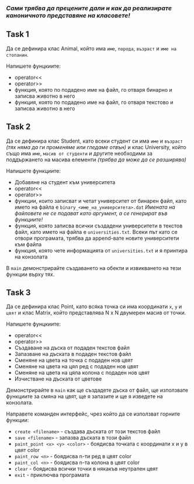 ### *Сами трябва да прецените дали и как да реализирате каноничното представяне на класовете!*

## Task 1
Да се дефинира клас Animal, който има `име`, `порода`, `възраст` и `име на стопанин`.

Напишете фунцкиите:
- operator<<
- operator>>
- функция, която по подадено име на файл, го отваря бинарно и записва животно в него
- функция, която по подадено име на файл, го отваря текстово и записва животно в него

## Task 2
Да се дефинира клас Student, като всеки студент си има `име` и `възраст` *(тях няма да ги променяме или гледаме отвън)* и клас University, който също има `име`, `масив от студенти` и другите необходими за поддържането на масива елементи *(трябва да може да се разширява)* 

Напишете функциите:
- Добавяне на студент към университета   
- operator<<
- operator>>
- функции, които записват и четат университет от бинарен файл, като името на файла е  `binary_<име_на_университета>.dat` 
*Имената на файловете не се подават като аргумент, а се генерират във функциите!*
- функция, която записва всички създадени университети в текстов файл, като името на файла е
`universities.txt`. Всеки път като се отвори програмата, трябва да append-вате новите университети към файла
- функция, която чете информацията от `universities.txt` и я принтира на конзолата  

В `main` демонстрирайте създаването на обекти и извикването на тези функции върху тях.

## Task 3
Да се дефинира клас Point, като всяка точка си има координати `x`, `y` и `цвят` и клас Matrix, който представлява N x N двумерен масив от точки.

Напишете фунцкиите:
- operator<<
- operator>>
- Създаване на дъска от подаден текстов файл
- Запазване на дъската в подаден текстов файл
- Сменяне на цвета на точка с подаден нов цвят
- Сменяне на цвета на цял ред с подаден нов цвят
- Сменяне на цвета на цяла колона с подаден нов цвят
- Изчистване на дъската от цветове

Демонстрирайте в `main` как ще създадете дъска от файл, ще използвате функциите за смяна на цвят, ще я запазите и ще я изведете на конзолата.

Направете команден интерфейс, чрез който да се използват горните функции:
- `create <filename>` - създава дъската от този текстов файл
- `save <filename>` - запазва дъската в този файл
- `paint_point <x> <y> <color>` - боядисва точката с координати x и y в цвят color
- `paint_row <n>` - боядисва n-ти ред в цвят color
- `paint_col <n>` - боядисва n-та колона в цвят color
- `clear` - боядисва всички точки в някакъв неутрален цвят
- `exit` - приключва програмата

